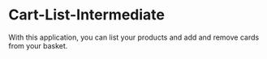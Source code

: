 # Cart-List-Intermediate
With this application, you can list your products and add and remove cards from your basket.
